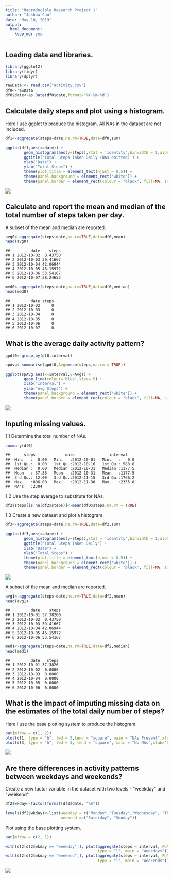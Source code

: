 ```yaml
---
title: "Reproducible Research Project 1"
author: "Joshua Chu"
date: "May 10, 2019"
output: 
  html_document: 
    keep_md: yes
---  
```




## Loading data and libraries.

```r
library(ggplot2)
library(tidyr)
library(dplyr)

rawData <- read.csv("activity.csv")
df0<-rawData
df0$date<-as.Date(df0$date,format='%Y-%m-%d')
```

## Calculate daily steps and plot using a histogram.
Here I use ggplot to produce the histogram. All NAs in the dataset are not included.

```r
df1<-aggregate(steps~date,na.rm=TRUE,data=df0,sum)

ggplot(df1,aes(x=date)) +           
        geom_histogram(aes(y=steps),stat = 'identity',binwidth = 1,alpha=1) +
        ggtitle('Total Steps Taken Daily (NAs omitted)') +
        xlab("Date") +
        ylab("Total Steps") +
        theme(plot.title = element_text(hjust = 0.5)) +
        theme(panel.background = element_rect('white')) +
        theme(panel.border = element_rect(colour = "black", fill=NA, size=1))
```

![](PA1_template_files/figure-html/unnamed-chunk-2-1.png)<!-- -->

## Calculate and report the mean and median of the total number of steps taken per day.
A subset of the mean and median are reported.

```r
avg0<-aggregate(steps~date,na.rm=TRUE,data=df0,mean)
head(avg0)
```

```
##         date    steps
## 1 2012-10-02  0.43750
## 2 2012-10-03 39.41667
## 3 2012-10-04 42.06944
## 4 2012-10-05 46.15972
## 5 2012-10-06 53.54167
## 6 2012-10-07 38.24653
```

```r
med0<-aggregate(steps~date,na.rm=TRUE,data=df0,median)
head(med0)
```

```
##         date steps
## 1 2012-10-02     0
## 2 2012-10-03     0
## 3 2012-10-04     0
## 4 2012-10-05     0
## 5 2012-10-06     0
## 6 2012-10-07     0
```



## What is the average daily activity pattern?

```r
gpdf0<-group_by(df0,interval)

spAvg<-summarise(gpdf0,Avg=mean(steps,na.rm = TRUE))

ggplot(spAvg,aes(x=interval,y=Avg)) +
        geom_line(colour='blue',size=.5) +
        xlab("Interval") +
        ylab("Avg Steps") +
        theme(panel.background = element_rect('white')) +
        theme(panel.border = element_rect(colour = "black", fill=NA, size=1))
```

![](PA1_template_files/figure-html/unnamed-chunk-4-1.png)<!-- -->


## Inputing missing values.
1.1 Determine the total number of NAs.

```r
summary(df0)
```

```
##      steps             date               interval     
##  Min.   :  0.00   Min.   :2012-10-01   Min.   :   0.0  
##  1st Qu.:  0.00   1st Qu.:2012-10-16   1st Qu.: 588.8  
##  Median :  0.00   Median :2012-10-31   Median :1177.5  
##  Mean   : 37.38   Mean   :2012-10-31   Mean   :1177.5  
##  3rd Qu.: 12.00   3rd Qu.:2012-11-15   3rd Qu.:1766.2  
##  Max.   :806.00   Max.   :2012-11-30   Max.   :2355.0  
##  NA's   :2304
```




1.2 Use the step average to substitute for NAs. 

```r
df2$steps[is.na(df2$steps)]<-mean(df0$steps,na.rm = TRUE)
```

1.3 Create a new dataset and plot a histogram. 

```r
df3<-aggregate(steps~date,na.rm=TRUE,data=df2,sum)    

ggplot(df3,aes(x=date)) +           
        geom_histogram(aes(y=steps),stat = 'identity',binwidth = 1,alpha=1) +
        ggtitle('Total Steps Taken Daily') +
        xlab("Date") +
        ylab("Total Steps") +
        theme(plot.title = element_text(hjust = 0.5)) +
        theme(panel.background = element_rect('white')) +
        theme(panel.border = element_rect(colour = "black", fill=NA, size=1))
```

![](PA1_template_files/figure-html/unnamed-chunk-8-1.png)<!-- -->

A subset of the mean and median are reported.

```r
avg1<-aggregate(steps~date,na.rm=TRUE,data=df2,mean)
head(avg1)
```

```
##         date    steps
## 1 2012-10-01 37.38260
## 2 2012-10-02  0.43750
## 3 2012-10-03 39.41667
## 4 2012-10-04 42.06944
## 5 2012-10-05 46.15972
## 6 2012-10-06 53.54167
```

```r
med1<-aggregate(steps~date,na.rm=TRUE,data=df2,median)
head(med1)
```

```
##         date   steps
## 1 2012-10-01 37.3826
## 2 2012-10-02  0.0000
## 3 2012-10-03  0.0000
## 4 2012-10-04  0.0000
## 5 2012-10-05  0.0000
## 6 2012-10-06  0.0000
```

## What is the impact of imputing missing data on the estimates of the total daily number of steps?
Here I use the base plotting system to produce the histogram. 

```r
par(mfrow = c(1, 2))
plot(df1, type = "h", lwd = 5,lend = "square", main = "NAs Present",xlab='Date',ylab='Total Steps')
plot(df3, type = "h", lwd = 5, lend = "square", main = "No NAs",xlab='Date',ylab='Total Steps')
```

![](PA1_template_files/figure-html/unnamed-chunk-10-1.png)<!-- -->


## Are there differences in activity patterns between weekdays and weekends?
Create a new factor variable in the dataset with two levels - "weekday" and "weekend".

```r
df2$wkday<-factor(format(df3$date, "%A"))

levels(df2$wkday)<-list(weekday = c("Monday","Tuesday","Wednesday", "Thursday","Friday"),
                        weekend =c("Saturday", "Sunday"))
```
Plot using the base plotting system.

```r
par(mfrow = c(2, 1))

with(df2[df2$wkday == "weekday",], plot(aggregate(steps ~ interval, FUN = mean),
                                        type = "l", main = "Weekdays"))
with(df2[df2$wkday == "weekend",], plot(aggregate(steps ~ interval, FUN = mean),
                                        type = "l", main = "Weekends"))
```

![](PA1_template_files/figure-html/unnamed-chunk-12-1.png)<!-- -->

